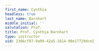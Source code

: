 ```yaml
---
first_name: Cynthia
headless: true
last_name: Barnhart
middle_initial: ''
salutation: Prof.
title: Prof. Cynthia Barnhart
type: instructor
uid: 2366cf87-9a99-42a5-1614-90e17729dce1
---
```

